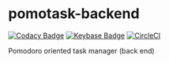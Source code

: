 # pomotask-backend

[![Codacy Badge](https://api.codacy.com/project/badge/Grade/11253e3a59d547ad9948039782529fc3)](https://app.codacy.com/app/darkroomdevs/pomotask-backend?utm_source=github.com&utm_medium=referral&utm_content=darkroomdevs/pomotask-backend&utm_campaign=Badge_Grade_Settings)
[![Keybase Badge](https://img.shields.io/badge/chat-keybase-blue.svg)](https://keybase.io/team/darkroom_devs)
[![CircleCI](https://circleci.com/gh/darkroomdevs/pomotask-backend.svg?style=svg)](https://circleci.com/gh/darkroomdevs/pomotask-backend)

Pomodoro oriented task manager (back end)
